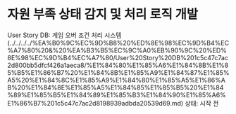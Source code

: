 # 자원 부족 상태 감지 및 처리 로직 개발

User Story DB: 게임 오버 조건 처리 시스템 (../../../../%EA%B0%9C%EC%9D%B8%20%ED%8E%98%EC%9D%B4%EC%A7%80%20&%20%EA%B3%B5%EC%9C%A0%EB%90%9C%20%ED%8E%98%EC%9D%B4%EC%A7%80/User%20Story%20DB%201c5c47c7ac2d800bb5dfcf426a1aeca8/%E1%84%80%E1%85%A6%E1%84%8B%E1%85%B5%E1%86%B7%20%E1%84%8B%E1%85%A9%E1%84%87%E1%85%A5%20%E1%84%8C%E1%85%A9%E1%84%80%E1%85%A5%E1%86%AB%20%E1%84%8E%E1%85%A5%E1%84%85%E1%85%B5%20%E1%84%89%E1%85%B5%E1%84%89%E1%85%B3%E1%84%90%E1%85%A6%E1%86%B7%201c5c47c7ac2d8198939adbda20539d69.md)
상태: 시작 전